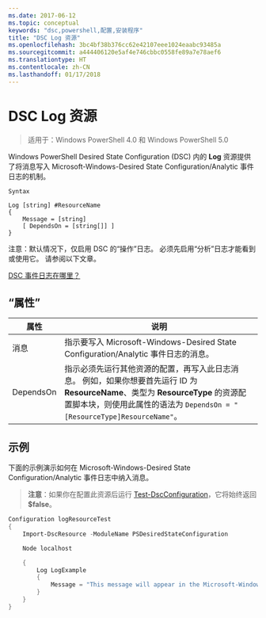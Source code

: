 ```yaml
---
ms.date: 2017-06-12
ms.topic: conceptual
keywords: "dsc,powershell,配置,安装程序"
title: "DSC Log 资源"
ms.openlocfilehash: 3bc4bf38b376cc62e42107eee1024eaabc93485a
ms.sourcegitcommit: a444406120e5af4e746cbbc0558fe89a7e78aef6
ms.translationtype: HT
ms.contentlocale: zh-CN
ms.lasthandoff: 01/17/2018
---
```

# <a name="dsc-log-resource"></a>DSC Log 资源 

> 适用于：Windows PowerShell 4.0 和 Windows PowerShell 5.0

Windows PowerShell Desired State Configuration (DSC) 内的 __Log__ 资源提供了将消息写入 Microsoft-Windows-Desired State Configuration/Analytic 事件日志的机制。

```
Syntax

Log [string] #ResourceName
{
    Message = [string]
    [ DependsOn = [string[]] ]
}
```

注意：默认情况下，仅启用 DSC 的“操作”日志。
必须先启用“分析”日志才能看到或使用它。
请参阅以下文章。

[DSC 事件日志在哪里？](https://msdn.microsoft.com/en-us/powershell/dsc/troubleshooting#where-are-dsc-event-logs)

## <a name="properties"></a>“属性”
|  属性  |  说明   | 
|---|---| 
| 消息| 指示要写入 Microsoft-Windows-Desired State Configuration/Analytic 事件日志的消息。| 
| DependsOn | 指示必须先运行其他资源的配置，再写入此日志消息。 例如，如果你想要首先运行 ID 为 __ResourceName__、类型为 __ResourceType__ 的资源配置脚本块，则使用此属性的语法为 `DependsOn = "[ResourceType]ResourceName"`。| 

## <a name="example"></a>示例

下面的示例演示如何在 Microsoft-Windows-Desired State Configuration/Analytic 事件日志中纳入消息。

> **注意**：如果你在配置此资源后运行 [Test-DscConfiguration](https://technet.microsoft.com/en-us/library/dn407382.aspx)，它将始终返回 **$false**。

```powershell 
Configuration logResourceTest
{
    Import-DscResource -ModuleName PSDesiredStateConfiguration

    Node localhost

    {
        Log LogExample
        {
            Message = "This message will appear in the Microsoft-Windows-Desired State Configuration/Analytic event log."
        }
    }
}
```


